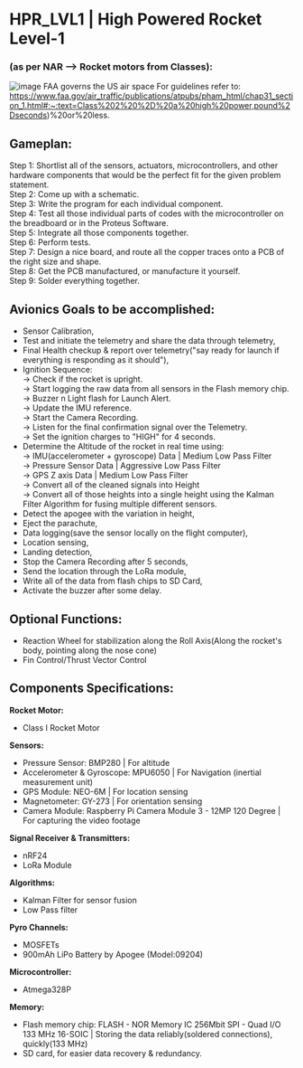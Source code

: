 # HPR_LVL1 | High Powered Rocket Level-1
### (as per NAR --> Rocket motors from Classes):
![image](https://github.com/yup-VARUN/L1Rocket/assets/110617721/90c8edc8-8cfb-430f-9047-7eff27ad1070)
FAA governs the US air space For guidelines refer to: https://www.faa.gov/air_traffic/publications/atpubs/pham_html/chap31_section_1.html#:~:text=Class%202%20%2D%20a%20high%20power,pound%2Dseconds)%20or%20less.


## Gameplan:
Step 1: Shortlist all of the sensors, actuators, microcontrollers, and other hardware components that would be the perfect fit for the given problem statement.<br>
Step 2: Come up with a schematic.<br>
Step 3: Write the program for each individual component.<br>
Step 4: Test all those individual parts of codes with the microcontroller on the breadboard or in the Proteus Software.<br>
Step 5: Integrate all those components together.<br>
Step 6: Perform tests.<br>
Step 7: Design a nice board, and route all the copper traces onto a PCB of the right size and shape.<br>
Step 8: Get the PCB manufactured, or manufacture it yourself.<br>
Step 9: Solder everything together.<br>

## Avionics Goals to be accomplished:
- Sensor Calibration,
- Test and initiate the telemetry and share the data through telemetry,
- Final Health checkup & report over telemetry("say ready for launch if everything is responding as it should"),
- Ignition Sequence: <br>
  -> Check if the rocket is upright.<br>
  -> Start logging the raw data from all sensors in the Flash memory chip.<br>
  -> Buzzer n Light flash for Launch Alert. <br>
  -> Update the IMU reference. <br>
  -> Start the Camera Recording. <br>
  -> Listen for the final confirmation signal over the Telemetry. <br>
  -> Set the ignition charges to "HIGH" for 4 seconds.
- Determine the Altitude of the rocket in real time using: <br>
  -> IMU(accelerometer + gyroscope) Data | Medium Low Pass Filter<br> 
  -> Pressure Sensor Data | Aggressive Low Pass Filter<br>
  -> GPS Z axis Data | Medium Low Pass Filter<br>
  -> Convert all of the cleaned signals into Height<br>
  -> Convert all of those heights into a single height using the Kalman Filter Algorithm for fusing multiple different sensors.
- Detect the apogee with the variation in height,
- Eject the parachute,
- Data logging(save the sensor locally on the flight computer),
- Location sensing,
- Landing detection,
- Stop the Camera Recording after 5 seconds,
- Send the location through the LoRa module,
- Write all of the data from flash chips to SD Card,
- Activate the buzzer after some delay.

## Optional Functions:
- Reaction Wheel for stabilization along the Roll Axis(Along the rocket's body, pointing along the nose cone)
- Fin Control/Thrust Vector Control

## Components Specifications:

__Rocket Motor:__
- Class I Rocket Motor

__Sensors:__
- Pressure Sensor: BMP280 | For altitude
- Accelerometer & Gyroscope: MPU6050 | For Navigation (inertial measurement unit)
- GPS Module: NEO-6M | For location sensing
- Magnetometer: GY-273 | For orientation sensing
- Camera Module: Raspberry Pi Camera Module 3 - 12MP 120 Degree | For capturing the video footage

__Signal Receiver & Transmitters:__
- nRF24
- LoRa Module

__Algorithms:__
- Kalman Filter for sensor fusion
- Low Pass filter

__Pyro Channels:__
- MOSFETs
- 900mAh LiPo Battery by Apogee (Model:09204)

__Microcontroller:__
- Atmega328P

__Memory:__
- Flash memory chip: FLASH - NOR Memory IC 256Mbit SPI - Quad I/O 133 MHz 16-SOIC | Storing the data reliably(soldered connections), quickly(133 MHz)
- SD card, for easier data recovery & redundancy.

